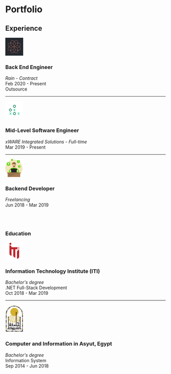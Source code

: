 <h1> Portfolio </h1>

## Experience
<img src="./images/rain.png" height='56px'/>

### Back End Engineer
_Rain - Contract_
<br>Feb 2020 - Present
<br>Outsource

---

<img src="./images/xWARE.png" height='56px'/>

### Mid-Level Software Engineer
_xWARE Integrated Solutions - Full-time_
<br>Mar 2019 - Present

---

<img src="./images/freelancer.png" height = '56px'/>

### Backend Developer
_Freelancing_
<br>Jun 2018 - Mar 2019

<br>
<br>

### Education

<img src="./images/ITI.png" height='56px'/>

### Information Technology Institute (ITI)
_Bachelor's degree_
<br>.NET Full-Stack Development
<br>Oct 2018 - Mar 2019

---
<img src="./images/asyut_university.jpeg" height = '85px'/>

### Computer and Information in Asyut, Egypt
_Bachelor's degree_
<br>Information System
<br>Sep 2014 - Jun 2018

